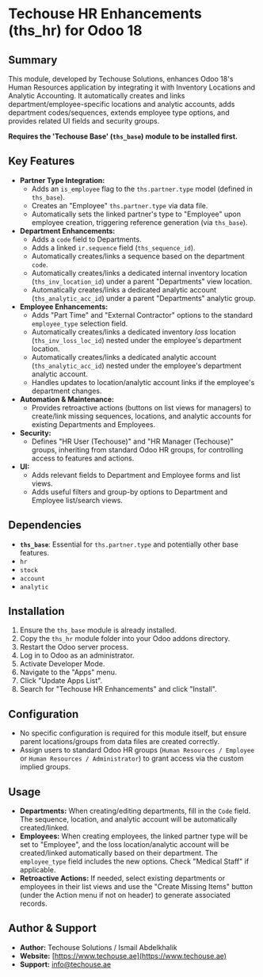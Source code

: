 # Techouse HR Enhancements (ths_hr) for Odoo 18

## Summary

This module, developed by Techouse Solutions, enhances Odoo 18's Human Resources application by integrating it with Inventory Locations and Analytic Accounting. It automatically creates and links department/employee-specific locations and analytic accounts, adds department codes/sequences, extends employee type options, and provides related UI fields and security groups.

**Requires the 'Techouse Base' (`ths_base`) module to be installed first.**

## Key Features

* **Partner Type Integration:**
    * Adds an `is_employee` flag to the `ths.partner.type` model (defined in `ths_base`).
    * Creates an "Employee" `ths.partner.type` via data file.
    * Automatically sets the linked partner's type to "Employee" upon employee creation, triggering reference generation (via `ths_base`).
* **Department Enhancements:**
    * Adds a `code` field to Departments.
    * Adds a linked `ir.sequence` field (`ths_sequence_id`).
    * Automatically creates/links a sequence based on the department `code`.
    * Automatically creates/links a dedicated internal inventory location (`ths_inv_location_id`) under a parent "Departments" view location.
    * Automatically creates/links a dedicated analytic account (`ths_analytic_acc_id`) under a parent "Departments" analytic group.
* **Employee Enhancements:**
    * Adds "Part Time" and "External Contractor" options to the standard `employee_type` selection field.
    * Automatically creates/links a dedicated inventory *loss* location (`ths_inv_loss_loc_id`) nested under the employee's department location.
    * Automatically creates/links a dedicated analytic account (`ths_analytic_acc_id`) nested under the employee's department analytic account.
    * Handles updates to location/analytic account links if the employee's department changes.
* **Automation & Maintenance:**
    * Provides retroactive actions (buttons on list views for managers) to create/link missing sequences, locations, and analytic accounts for existing Departments and Employees.
* **Security:**
    * Defines "HR User (Techouse)" and "HR Manager (Techouse)" groups, inheriting from standard Odoo HR groups, for controlling access to features and actions.
* **UI:**
    * Adds relevant fields to Department and Employee forms and list views.
    * Adds useful filters and group-by options to Department and Employee list/search views.

## Dependencies

* **`ths_base`**: Essential for `ths.partner.type` and potentially other base features.
* `hr`
* `stock`
* `account`
* `analytic`

## Installation

1.  Ensure the `ths_base` module is already installed.
2.  Copy the `ths_hr` module folder into your Odoo addons directory.
3.  Restart the Odoo server process.
4.  Log in to Odoo as an administrator.
5.  Activate Developer Mode.
6.  Navigate to the "Apps" menu.
7.  Click "Update Apps List".
8.  Search for "Techouse HR Enhancements" and click "Install".

## Configuration

* No specific configuration is required for this module itself, but ensure parent locations/groups from data files are created correctly.
* Assign users to standard Odoo HR groups (`Human Resources / Employee` or `Human Resources / Administrator`) to grant access via the custom implied groups.

## Usage

* **Departments:** When creating/editing departments, fill in the `Code` field. The sequence, location, and analytic account will be automatically created/linked.
* **Employees:** When creating employees, the linked partner type will be set to "Employee", and the loss location/analytic account will be created/linked automatically based on their department. The `employee_type` field includes the new options. Check "Medical Staff" if applicable.
* **Retroactive Actions:** If needed, select existing departments or employees in their list views and use the "Create Missing Items" button (under the Action menu if not on header) to generate associated records.

## Author & Support

* **Author:** Techouse Solutions / Ismail Abdelkhalik
* **Website:** [https://www.techouse.ae](https://www.techouse.ae)
* **Support:** info@techouse.ae